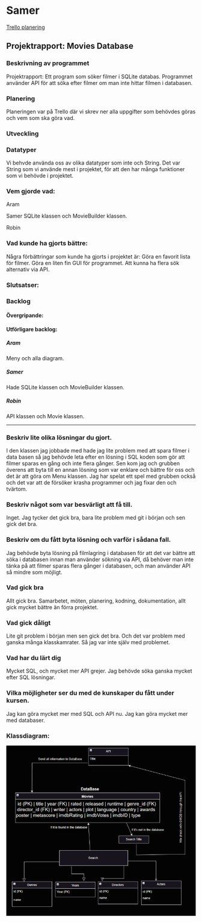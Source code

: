 <h1>Samer</h1>

[Trello planering](https://trello.com/b/q8XlSXZp/movies-db)

<h2> Projektrapport: Movies Database </h2>


<h3> Beskrivning av programmet </h3>
Projektrapport: 
Ett program som söker filmer i SQLite databas. Programmet använder 
API för att söka efter filmer om man inte hittar filmen i databasen.

<h3> Planering </h3>

Planeringen var på Trello där vi skrev ner alla uppgifter som behövdes göras och vem som ska göra vad.

<h3> Utveckling </h3>


<h3> Datatyper </h3>

Vi behvde använda oss av olika datatyper som inte och String. Det var String som vi använde mest i projektet, 
för att den har många funktioner som vi behövde i projektet.


<h3> Vem gjorde vad: </h3>
<p>Aram 
<p>Samer  
SQLite klassen och MovieBuilder klassen.
<p>Robin 


<h3> Vad kunde ha gjorts bättre: </h3>
Några förbättringar som kunde ha gjorts i projektet är:
Göra en favorit lista för filmer.
Göra en liten fin GUI för programmet.
Att kunna ha flera sök alternativ via API.

<h3> Slutsatser: </h3>


<h3> Backlog </h3>


<h4> Övergripande: </h4>



<h4> Utförligare backlog: </h4>


<h5>Aram</h5>
Meny och alla diagram.

<h5>Samer</h5>
Hade SQLite klassen och MovieBuilder klassen.

<h5>Robin</h5>
API klassen och Movie klassen.


---------------------------------------------------------------------------


<h3>Beskriv lite olika lösningar du gjort.</h3>

I den klassen jag jobbade med hade jag lite problem med att spara filmer i data basen så jag behövde leta efter en lösning 
i SQL koden som gör att filmer sparas en gång och inte flera gånger.
Sen kom jag och grubben överens att byta till en annan lösning som var enklare och bättre för oss och det är att göra om Menu klassen. 
Jag har spelat ett spel med grubben också och det var att de försöker krasha programmer och jag fixar den och tvärtom.


<h3>Beskriv något som var besvärligt att få till.</h3>

Inget. Jag tycker det gick bra, bara lite problem med git i början och sen gick det bra. 

<h3>Beskriv om du fått byta lösning och varför i sådana fall.</h3>

Jag behövde byta lösning på filmlagring i databasen för att det var bättre att söka i databasen innan man använder sökning via API,
då behöver man inte tänka på att filmer sparas flera gånger i databasen, och man använder API så mindre som möjligt.


<h3>Vad gick bra</h3>

Allt gick bra. Samarbetet, möten, planering, kodning, dokumentation, allt gick mycket bättre än förra projektet.


<h3>Vad gick dåligt</h3>

Lite git problem i början men sen gick det bra. Och det var problem med ganska många klasskamrater.
Så jag var inte själv med problemet.

<h3>Vad har du lärt dig</h3>

Mycket SQL, och mycket mer API grejer. Jag behövde söka ganska mycket efter SQL lösningar.


<h3>Vilka möjligheter ser du med de kunskaper du fått under kursen.</h3>

Jag kan göra mycket mer med SQL och API nu. Jag kan göra mycket mer med databaser.

<h3> Klassdiagram: </h3>



![UMLDiagram.png](UMLDiagram.png)

